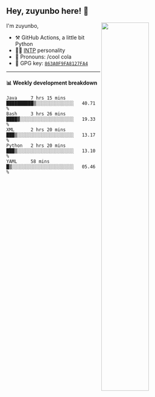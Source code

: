 

## Hey, zuyunbo here! :wave: 
[<img align="right" width="50%" src="https://github-readme-stats.vercel.app/api?username=zuyunbo&theme=dark&show_icons=true">](https://metrics.lecoq.io/ouuan?template=classic)

I'm zuyunbo,

-   :hammer_and_pick: GitHub Actions, a little bit Python
-   :man_scientist: [INTP](https://www.16personalities.com/profiles/3302586f07ca3) personality
-   :man: Pronouns: /cool cola
-   :key: GPG key: [`863A0F9FA8127FA4`](https://github.com/zuyunbo.gpg)

---

#### :bar_chart: Weekly development breakdown
<!--START_SECTION:waka-->
```text
Java     7 hrs 15 mins   ██████████▒░░░░░░░░░░░░░░   40.71 % 
Bash     3 hrs 26 mins   ████▓░░░░░░░░░░░░░░░░░░░░   19.33 % 
XML      2 hrs 20 mins   ███▒░░░░░░░░░░░░░░░░░░░░░   13.17 % 
Python   2 hrs 20 mins   ███▒░░░░░░░░░░░░░░░░░░░░░   13.10 % 
YAML     58 mins         █▒░░░░░░░░░░░░░░░░░░░░░░░   05.46 % 
```
<!--END_SECTION:waka-->

